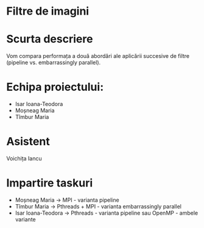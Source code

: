 # **Filtre de imagini**

# Scurta descriere
Vom compara performața a două abordări ale aplicării succesive de filtre (pipeline vs. embarrassingly parallel).

# Echipa proiectului:
- Isar Ioana-Teodora
- Moșneag Maria
- Tîmbur Maria

# Asistent
Voichița Iancu

# Impartire taskuri
- Moșneag Maria -> MPI - varianta pipeline
- Tîmbur Maria -> Pthreads + MPI - varianta embarrassingly parallel
- Isar Ioana-Teodora -> Pthreads - varianta pipeline sau OpenMP - ambele variante
